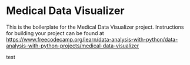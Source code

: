 # Medical Data Visualizer

This is the boilerplate for the Medical Data Visualizer project. Instructions for building your project can be found at https://www.freecodecamp.org/learn/data-analysis-with-python/data-analysis-with-python-projects/medical-data-visualizer

test